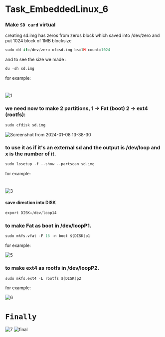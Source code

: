 # Task_EmbeddedLinux_6
### Make `SD card` virtual
creating sd.img has zeros from zeros block which saved into /dev/zero and put 1024 block of 1MB blocksize
```c
sudo dd if=/dev/zero of=sd.img bs=1M count=1024 
```
and to see the size we made :
```c
du -sh sd.img
```
for example:
#
![1](https://github.com/Emanmohamed291/Embedded-Linux/assets/109046357/87127d9f-566b-4340-a111-51dc00ff7816)


### we need now to make 2 partitions, 1 -> Fat (boot) 2 -> ext4 (rootfs):
```c
sudo cfdisk sd.img
```
![Screenshot from 2024-01-08 13-38-30](https://github.com/Emanmohamed291/Embedded-Linux/assets/109046357/be734cf6-931c-467e-b752-8c180971a7c7)

### to use it as if it's an external sd  and the output is /dev/loop<x> and x is the number of it.
```c
sudo losetup -f --show --partscan sd.img
```
for example:
#
![3](https://github.com/Emanmohamed291/Embedded-Linux/assets/109046357/03a508f6-8b2d-45c8-84d1-99ae04f37fc4)
#### save direction into DISK
```c
export DISK=/dev/loop14
```
### to make Fat as boot in /dev/loop<x>P1.
```c
sudo mkfs.vfat -F 16 -n boot ${DISK}p1
```
for example:

![5](https://github.com/Emanmohamed291/Embedded-Linux/assets/109046357/3a2caf56-1ccd-4d59-bdbd-9a519b0c6093)
### to make ext4 as rootfs in /dev/loop<x>P2.
```c
sudo mkfs.ext4 -L rootfs ${DISK}p2
```
for example:

![6](https://github.com/Emanmohamed291/Embedded-Linux/assets/109046357/bda8708e-184c-4a9c-aa4d-6a38d56cd657)

# `Finally`

![7](https://github.com/Emanmohamed291/Embedded-Linux/assets/109046357/65b1c94b-4ebc-448e-9300-a55ac3918985)
![final](https://github.com/Emanmohamed291/Embedded-Linux/assets/109046357/b7949a61-e9b9-46de-9ee6-a9683c16e178)


